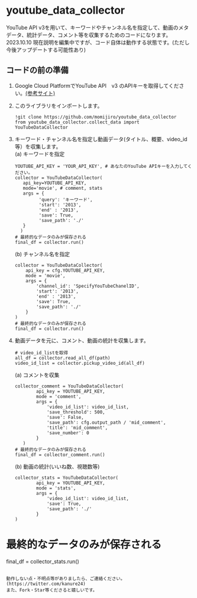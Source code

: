 # youtube_data_collector

YouTube API v3を用いて、キーワードやチャンネル名を指定して、動画のメタデータ、統計データ、コメント等を収集するためのコードになります。  
2023.10.10 現在説明を編集中ですが、コード自体は動作する状態です。(ただし今後アップデートする可能性あり)

## コードの前の準備
1. Google Cloud PlatformでYouTube API　v3 のAPIキーを取得してください。[(参考サイト)](https://qiita.com/shinkai_/items/10a400c25de270cb02e4)
2. このライブラリをインポートします。
   ```
   !git clone https://github.com/momijiro/youtube_data_collector
   from youtube_data_collector.collect_data import YouTubeDataCollector
   ```
3. キーワード・チャンネル名を指定し動画データ(タイトル、概要、video_id等）を収集します。  
  (a) キーワードを指定
   ```
   YOUTUBE_API_KEY = 'YOUR_API_KEY', # あなたのYouTube APIキーを入力してください。
   collector = YouTubeDataCollector(
      api_key=YOUTUBE_API_KEY,
      mode='movie', # comment, stats
      args = {
            'query': 'キーワード',
            'start': '2013',
            'end' : '2013',
            'save': True,
            'save_path': './'
      }
     )
   # 最終的なデータのみが保存される
   final_df = collector.run()
   ```
   (b) チャンネル名を指定
    ```
    collector = YouTubeDataCollector(
        api_key = cfg.YOUTUBE_API_KEY,
        mode = 'movie',
        args = {
            'channel_id': 'SpecifyYouTubeChanelID',
            'start': '2013',
            'end' : '2013',
            'save': True,
            'save_path': './'
        }
    )
    # 最終的なデータのみが保存される
    final_df = collector.run()
    ```
 4. 動画データを元に、コメント、動画の統計を収集します。
    ```
    # video_id_listを取得
    all_df = collector.read_all_df(path)
    video_id_list = collector.pickup_video_id(all_df)
    ```
    (a) コメントを収集
    ```
    collector_comment = YouTubeDataCollector(
            api_key = YOUTUBE_API_KEY,
            mode = 'comment',
            args = {
                'video_id_list': video_id_list,
                'save_threshold': 500,
                'save': False,
                'save_path': cfg.output_path / 'mid_comment',
                'title': 'mid_comment',
                'save_number': 0
            }
       )
    # 最終的なデータのみが保存される
    final_df = collector_comment.run()
    ```
    
    (b) 動画の統計(いいね数、視聴数等)
    ```
    collector_stats = YouTubeDataCollector(
            api_key = YOUTUBE_API_KEY,
            mode = 'stats',
            args = {
                'video_id_list': video_id_list,
                'save': True,
                'save_path': './'
            }
    )
   # 最終的なデータのみが保存される
   final_df = collector_stats.run()
   ```

   動作しない点・不明点等がありましたら、ご連絡ください。(https://twitter.com/kanure24)
   また、Fork・Star等くださると嬉しいです。
